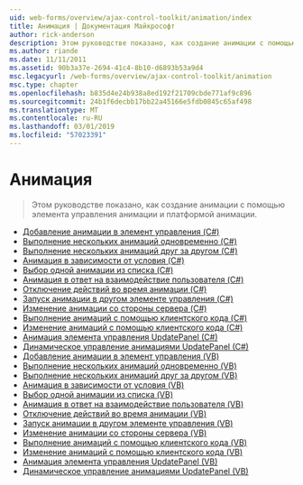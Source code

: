 ```yaml
---
uid: web-forms/overview/ajax-control-toolkit/animation/index
title: Анимация | Документация Майкрософт
author: rick-anderson
description: Этом руководстве показано, как создание анимации с помощью элемента управления анимации и платформой анимации.
ms.author: riande
ms.date: 11/11/2011
ms.assetid: 90b3a37e-2694-41c4-8b10-d6893b53a9d4
msc.legacyurl: /web-forms/overview/ajax-control-toolkit/animation
msc.type: chapter
ms.openlocfilehash: b835d4e24b938a8ed192f21709cbde771af9c896
ms.sourcegitcommit: 24b1f6decbb17bb22a45166e5fdb0845c65af498
ms.translationtype: MT
ms.contentlocale: ru-RU
ms.lasthandoff: 03/01/2019
ms.locfileid: "57023391"
---
```

<a name="animation"></a>Анимация
====================
> Этом руководстве показано, как создание анимации с помощью элемента управления анимации и платформой анимации.


- [Добавление анимации в элемент управления (C#)](adding-animation-to-a-control-cs.md)
- [Выполнение нескольких анимаций одновременно (C#)](executing-several-animations-at-the-same-time-cs.md)
- [Выполнение нескольких анимаций друг за другом (C#)](executing-several-animations-after-each-other-cs.md)
- [Анимация в зависимости от условия (C#)](animation-depending-on-a-condition-cs.md)
- [Выбор одной анимации из списка (C#)](picking-one-animation-out-of-a-list-cs.md)
- [Анимация в ответ на взаимодействие пользователя (C#)](animating-in-response-to-user-interaction-cs.md)
- [Отключение действий во время анимации (C#)](disabling-actions-during-animation-cs.md)
- [Запуск анимации в другом элементе управления (C#)](triggering-an-animation-in-another-control-cs.md)
- [Изменение анимации со стороны сервера (C#)](modifying-animations-from-the-server-side-cs.md)
- [Выполнение анимаций с помощью клиентского кода (C#)](executing-animations-using-client-side-code-cs.md)
- [Изменение анимаций с помощью клиентского кода (C#)](changing-an-animation-using-client-side-code-cs.md)
- [Анимация элемента управления UpdatePanel (C#)](animating-an-updatepanel-control-cs.md)
- [Динамическое управление анимациями UpdatePanel (C#)](dynamically-controlling-updatepanel-animations-cs.md)
- [Добавление анимации в элемент управления (VB)](adding-animation-to-a-control-vb.md)
- [Выполнение нескольких анимаций одновременно (VB)](executing-several-animations-at-the-same-time-vb.md)
- [Выполнение нескольких анимаций друг за другом (VB)](executing-several-animations-after-each-other-vb.md)
- [Анимация в зависимости от условия (VB)](animation-depending-on-a-condition-vb.md)
- [Выбор одной анимации из списка (VB)](picking-one-animation-out-of-a-list-vb.md)
- [Анимация в ответ на взаимодействие пользователя (VB)](animating-in-response-to-user-interaction-vb.md)
- [Отключение действий во время анимации (VB)](disabling-actions-during-animation-vb.md)
- [Запуск анимации в другом элементе управления (VB)](triggering-an-animation-in-another-control-vb.md)
- [Изменение анимации со стороны сервера (VB)](modifying-animations-from-the-server-side-vb.md)
- [Выполнение анимаций с помощью клиентского кода (VB)](executing-animations-using-client-side-code-vb.md)
- [Изменение анимаций с помощью клиентского кода (VB)](changing-an-animation-using-client-side-code-vb.md)
- [Анимация элемента управления UpdatePanel (VB)](animating-an-updatepanel-control-vb.md)
- [Динамическое управление анимациями UpdatePanel (VB)](dynamically-controlling-updatepanel-animations-vb.md)
